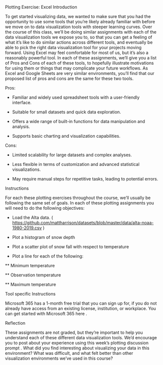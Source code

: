Plotting Exercise: Excel
Introduction

To get started visualizing data, we wanted to make sure that you had the opportunity to use some tools that you’re likely already familiar with before we move on to data visualization tools with steeper learning curves. Over the course of this class, we’ll be doing similar assignments with each of the data visualization tools we expose you to, so that you can get a feeling of what it’s like to do similar actions across different tools, and eventually be able to pick the right data visualization tool for your projects moving forward. Using Excel may feel comfortable for most of us, but it’s also a reasonably powerful tool. In each of these assignments, we’ll give you a list of Pros and Cons of each of these tools, to hopefully illustrate motivations for using them or things that may complicate your future workflows. As Excel and Google Sheets are very similar environments, you’ll find that our proposed list of pros and cons are the same for these two tools. 

Pros:

* Familiar and widely used spreadsheet tools with a user-friendly interface.

* Suitable for small datasets and quick data exploration.

* Offers a wide range of built-in functions for data manipulation and analysis.

* Supports basic charting and visualization capabilities.

Cons:

* Limited scalability for large datasets and complex analyses.

* Less flexible in terms of customization and advanced statistical visualizations.

* May require manual steps for repetitive tasks, leading to potential errors.

Instructions

For each these plotting exercises throughout the course, we’ll usually be following the same set of goals. In each of these plotting assignments you will need to do the following objectives:

* Load the Alta data. (
https://github.com/mattharrison/datasets/blob/master/data/alta-noaa-1980-2019.csv
)

* Plot a histogram of snow depth

* Plot a scatter plot of snow fall with respect to temperature

* Plot a line for each of the following:

** Minimum temperature

** Observation temperature

** Maximum temperature

Tool specific Instructions

Microsoft 365 has a 1-month free trial that you can sign up for, if you do not already have access from an existing license, institution, or workplace. You can get started with 
Microsoft 365 here
.

Reflection

These assignments are not graded, but they’re important to help you understand each of these different data visualization tools. We’d encourage you to post about your experience using this 
week’s plotting discussion prompt
. What did you find interesting about visualizing your data in this environment? What was difficult, and what felt better than other visualization environments we’ve used in this course?

